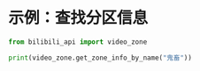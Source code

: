 # 示例：查找分区信息

``` python
from bilibili_api import video_zone

print(video_zone.get_zone_info_by_name("鬼畜"))
```
